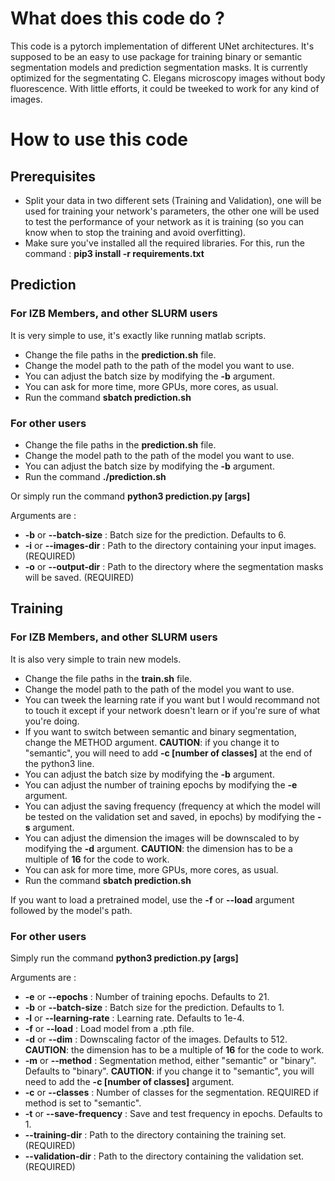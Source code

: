 # What does this code do ?

This code is a pytorch implementation of different UNet architectures. It's supposed to be an easy to use package for training binary or semantic segmentation models and prediction segmentation masks. It is currently optimized for the segmentating C. Elegans microscopy images without body fluorescence. With little efforts, it could be tweeked to work for any kind of images. 

# How to use this code

## Prerequisites

- Split your data in two different sets (Training and Validation), one will be used for training your network's parameters, the other one will be used to test the performance of your network as it is training (so you can know when to stop the training and avoid overfitting).
- Make sure you've installed all the required libraries. For this, run the command : **pip3 install -r requirements.txt**

## Prediction

### For IZB Members, and other SLURM users

It is very simple to use, it's exactly like running matlab scripts.

- Change the file paths in the **prediction.sh** file.
- Change the model path to the path of the model you want to use.
- You can adjust the batch size by modifying the **-b** argument.
- You can ask for more time, more GPUs, more cores, as usual.
- Run the command **sbatch prediction.sh**

### For other users

- Change the file paths in the **prediction.sh** file.
- Change the model path to the path of the model you want to use.
- You can adjust the batch size by modifying the **-b** argument.
- Run the command **./prediction.sh**

Or simply run the command **python3 prediction.py [args]**

Arguments are :

- **-b** or **--batch-size** : Batch size for the prediction. Defaults to 6.
- **-i** or **--images-dir** : Path to the directory containing your input images. (REQUIRED)
- **-o** or **--output-dir** : Path to the directory where the segmentation masks will be saved. (REQUIRED)

## Training

### For IZB Members, and other SLURM users

It is also very simple to train new models.

- Change the file paths in the **train.sh** file.
- Change the model path to the path of the model you want to use.
- You can tweek the learning rate if you want but I would recommand not to touch it except if your network doesn't learn or if you're sure of what you're doing.
- If you want to switch between semantic and binary segmentation, change the METHOD argument. **CAUTION**: if you change it to "semantic", you will need to add **-c [number of classes]** at the end of the python3 line.
- You can adjust the batch size by modifying the **-b** argument.
- You can adjust the number of training epochs by modifying the **-e** argument.
- You can adjust the saving frequency (frequency at which the model will be tested on the validation set and saved, in epochs) by modifying the **-s** argument.
- You can adjust the dimension the images will be downscaled to by modifying the **-d** argument. **CAUTION**: the dimension has to be a multiple of **16** for the code to work.
- You can ask for more time, more GPUs, more cores, as usual.
- Run the command **sbatch prediction.sh**

If you want to load a pretrained model, use the **-f** or **--load** argument followed by the model's path.

### For other users

Simply run the command **python3 prediction.py [args]**

Arguments are :

- **-e** or **--epochs** : Number of training epochs. Defaults to 21.
- **-b** or **--batch-size** : Batch size for the prediction. Defaults to 1.
- **-l** or **--learning-rate** : Learning rate. Defaults to 1e-4.
- **-f** or **--load** : Load model from a .pth file.
- **-d** or **--dim** : Downscaling factor of the images. Defaults to 512. **CAUTION**: the dimension has to be a multiple of **16** for the code to work.
- **-m** or **--method** : Segmentation method, either "semantic" or "binary". Defaults to "binary". **CAUTION**: if you change it to "semantic", you will need to add the **-c [number of classes]** argument.
- **-c** or **--classes** : Number of classes for the segmentation. REQUIRED if method is set to "semantic".
- **-t** or **--save-frequency** : Save and test frequency in epochs. Defaults to 1.
- **--training-dir** : Path to the directory containing the training set. (REQUIRED)
- **--validation-dir** : Path to the directory containing the validation set. (REQUIRED)
